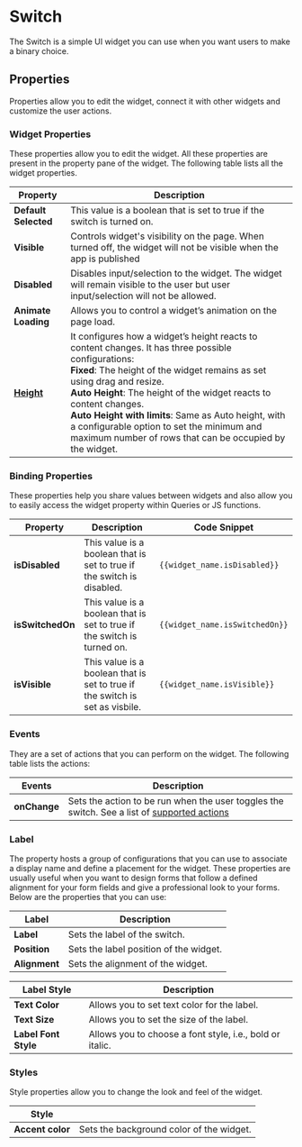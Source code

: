 # Switch

The Switch is a simple UI widget you can use when you want users to make a binary choice.

<VideoEmbed host="youtube" videoId="5kNWJ9mtlOw" title="How to use Switch Widget" caption="How to use Switch Widget"/>

## Properties

Properties allow you to edit the widget, connect it with other widgets and customize the user actions.

### Widget Properties

These properties allow you to edit the widget. All these properties are present in the property pane of the widget. The following table lists all the widget properties.

| Property             | Description                                                                                                                      |
| -------------------- | -------------------------------------------------------------------------------------------------------------------------------- |
| **Default Selected** | This value is a boolean that is set to true if the switch is turned on.                                                          |
| **Visible**          | Controls widget's visibility on the page. When turned off, the widget will not be visible when the app is published              |
| **Disabled**         | Disables input/selection to the widget. The widget will remain visible to the user but user input/selection will not be allowed. |
| **Animate Loading**  | Allows you to control a widget’s animation on the page load.                                                                     |
| [**Height**](./README.md#height)        | It configures how a widget’s height reacts to content changes. It has three possible configurations:<br/>**Fixed**: The height of the widget remains as set using drag and resize.<br/>**Auto Height**: The height of the widget reacts to content changes.<br/>  **Auto Height with limits**: Same as Auto height, with a configurable option to set the minimum and maximum number of rows that can be occupied by the widget.                                      |

### Binding Properties

These properties help you share values between widgets and also allow you to easily access the widget property within Queries or JS functions.

| Property         | Description                                                                  | Code Snippet                   |
| ---------------- | ---------------------------------------------------------------------------- | ------------------------------ |
| **isDisabled**   | This value is a boolean that is set to true if the switch is disabled.       | `{{widget_name.isDisabled}}`   |
| **isSwitchedOn** | This value is a boolean that is set to true if the switch is turned on.      | `{{widget_name.isSwitchedOn}}` |
| **isVisible**    | This value is a boolean that is set to true if the switch is set as visbile. | `{{widget_name.isVisible}}`    |

### Events

They are a set of actions that you can perform on the widget. The following table lists the actions:

| Events       | Description                                                                                                                          |
| ------------ | ------------------------------------------------------------------------------------------------------------------------------------ |
| **onChange** | Sets the action to be run when the user toggles the switch. See a list of [supported actions](../appsmith-framework/widget-actions/) |

### Label

The property hosts a group of configurations that you can use to associate a display name and define a placement for the widget. These properties are usually useful when you want to design forms that follow a defined alignment for your form fields and give a professional look to your forms. Below are the properties that you can use:

| Label         | Description                            |
| ------------- | -------------------------------------- |
| **Label**     | Sets the label of the switch.          |
| **Position**  | Sets the label position of the widget. |
| **Alignment** | Sets the alignment of the widget.      |

| Label Style          | Description                                              |
| -------------------- | -------------------------------------------------------- |
| **Text Color**       | Allows you to set text color for the label.              |
| **Text Size**        | Allows you to set the size of the label.                 |
| **Label Font Style** | Allows you to choose a font style, i.e., bold or italic. |

### Styles

Style properties allow you to change the look and feel of the widget.

| Style            |                                          |
| ---------------- | ---------------------------------------- |
| **Accent color** | Sets the background color of the widget. |
